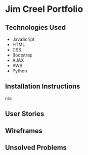 # Jim Creel Portfolio

## Technologies Used

- JavaScript
- HTML
- CSS
- Bootstrap
- AJAX
- AWS
- Python

## Installation Instructions

n/a

## User Stories

## Wireframes

## Unsolved Problems